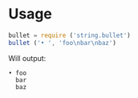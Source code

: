 # Usage

```javascript
bullet = require ('string.bullet')
bullet ('• ', 'foo\nbar\nbaz')
```

Will output:

```
• foo
  bar
  baz
```